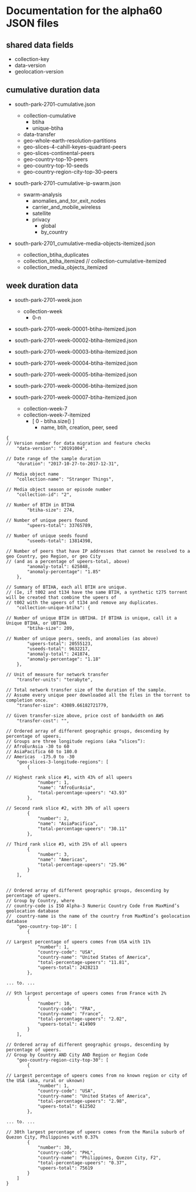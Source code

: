 
# Documentation for the alpha60 JSON files

## shared data fields
- collection-key
- data-version
- geolocation-version

## cumulative duration data
- south-park-2701-cumulative.json  
  - collection-cumulative
    - btiha
    - unique-btiha    
  - data-transfer
  - geo-whole-earth-resolution-partitions
  - geo-slices-4-cahill-keyes-quadrant-peers
  - geo-slices-continental-peers
  - geo-country-top-10-peers
  - geo-country-top-10-seeds
  - geo-country-region-city-top-30-peers

- south-park-2701-cumulative-ip-swarm.json
  - swarm-analysis
    - anomalies_and_tor_exit_nodes
    - carrier_and_mobile_wireless
    - satellite
    - privacy
      - global
      - by_country

- south-park-2701_cumulative-media-objects-itemized.json
  - collection_btiha_duplicates
  - collection_btiha_itemized // collection-cumulative-itemized
  - collection_media_objects_itemized
  
## week duration data
- south-park-2701-week.json
  - collection-week
    - 0-n

- south-park-2701-week-00001-btiha-itemized.json
- south-park-2701-week-00002-btiha-itemized.json
- south-park-2701-week-00003-btiha-itemized.json
- south-park-2701-week-00004-btiha-itemized.json
- south-park-2701-week-00005-btiha-itemized.json
- south-park-2701-week-00006-btiha-itemized.json
- south-park-2701-week-00007-btiha-itemized.json
  - collection-week-7
  - collection-week-7-itemized
    - [ 0 - btiha.size() ]
      - name, btih, creation, peer, seed


```
{
// Version number for data migration and feature checks
    "data-version": "20191004",

// Date range of the sample duration
    "duration": "2017-10-27-to-2017-12-31",

// Media object name
    "collection-name": "Stranger Things",

// Media object season or episode number
    "collection-id": "2",

// Number of BTIH in BTIHA
        "btiha-size": 274,

// Number of unique peers found
        "upeers-total": 33765789,

// Number of unique seeds found
        "useeds-total": 13814398,

// Number of peers that have IP addresses that cannot be resolved to a geo Country, geo Region, or geo City
// (and as a percentage of upeers-total, above)
        "anomaly-total": 625848,
        "anomaly-percentage": "1.85"
    },

// Summary of BTIHA, each all BTIH are unique.
// (Ie, if t002 and t134 have the same BTIH, a synthetic t275 torrent will be created that combine the upeers of
// t002 with the upeers of t134 and remove any duplicates.
    "collection-unique-btiha": {

// Number of unique BTIH in UBTIHA. If BTIHA is unique, call it a Unique BTIHA, or UBTIHA
        "btiha-size": 209,

// Number of unique peers, seeds, and anomalies (as above)
        "upeers-total": 20555123,
        "useeds-total": 9632217,
        "anomaly-total": 241874,
        "anomaly-percentage": "1.18"
    },

// Unit of measure for network transfer
    "transfer-units": "terabyte",

// Total network transfer size of the duration of the sample. 
// Assume every unique peer downloaded all the files in the torrent to completion once.
    "transfer-size": 43089.66182721779,

// Given transfer-size above, price cost of bandwidth on AWS
    "transfer-cost": "",

// Ordered array of different geographic groups, descending by percentage of upeers. 
// Groups are three longitude regions (aka “slices”):
// AfroEurAsia -30 to 60
// AsiaPacifica 60 to 180.0
// Americas  -175.0 to -30
    "geo-slices-3-longitude-regions": [
        {

// Highest rank slice #1, with 43% of all upeers
            "number": 1,
            "name": "AfroEurAsia",
            "total-percentage-upeers": "43.93"
        },

// Second rank slice #2, with 30% of all upeers
        {
            "number": 2,
            "name": "AsiaPacifica",
            "total-percentage-upeers": "30.11"
        },

// Third rank slice #3, with 25% of all upeers
        {
            "number": 3,
            "name": "Americas",
            "total-percentage-upeers": "25.96"
        }
    ],


// Ordered array of different geographic groups, descending by percentage of upeers. 
// Group by Country, where 
// country-code is ISO Alpha-3 Numeric Country Code from MaxMind’s geolocation database
//  country-name is the name of the country from MaxMind’s geolocation database
    "geo-country-top-10": [
        {

// Largest percentage of upeers comes from USA with 11% 
            "number": 1,
            "country-code": "USA",
            "country-name": "United States of America",
            "total-percentage-upeers": "11.81",
            "upeers-total": 2428213
        },

... to. ...

// 9th largest percentage of upeers comes from France with 2%
        {
            "number": 10,
            "country-code": "FRA",
            "country-name": "France",
            "total-percentage-upeers": "2.02",
            "upeers-total": 414909
        }
    ],

// Ordered array of different geographic groups, descending by percentage of upeers. 
// Group by Country AND City AND Region or Region Code
    "geo-country-region-city-top-30": [
        {

// Largest percentage of upeers comes from no known region or city of the USA (aka, rural or uknown)
            "number": 1,
            "country-code": "USA",
            "country-name": "United States of America",
            "total-percentage-upeers": "2.98",
            "upeers-total": 612502
        },

... to. ...

// 30th largest percentage of upeers comes from the Manila suburb of Quezon City, Philippines with 0.37%
        {
            "number": 30,
            "country-code": "PHL",
            "country-name": "Philippines, Quezon City, F2",
            "total-percentage-upeers": "0.37",
            "upeers-total": 75619
        }
    ]
}
```